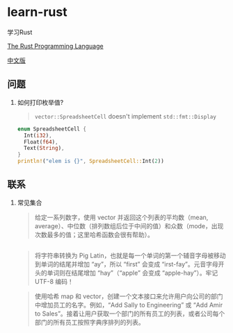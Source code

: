 # learn-rust
学习Rust

[The Rust Programming Language](https://doc.rust-lang.org/book/title-page.html)

[中文版](https://kaisery.github.io/trpl-zh-cn/ch08-02-strings.html)

## 问题

1. 如何打印枚举值?
    > `vector::SpreadsheetCell` doesn't implement `std::fmt::Display`
    ```rust
    enum SpreadsheetCell {
      Int(i32),
      Float(f64),
      Text(String),
    }
    println!("elem is {}", SpreadsheetCell::Int(2))
    ```


## 联系

1. 常见集合
    >给定一系列数字，使用 vector 并返回这个列表的平均数（mean, average）、中位数（排列数组后位于中间的值）和众数（mode，出现次数最多的值；这里哈希函数会很有帮助）。

    ```rust
    ```

    >将字符串转换为 Pig Latin，也就是每一个单词的第一个辅音字母被移动到单词的结尾并增加 “ay”，所以 “first” 会变成 “irst-fay”。元音字母开头的单词则在结尾增加 “hay”（“apple” 会变成 “apple-hay”）。牢记 UTF-8 编码！

    >使用哈希 map 和 vector，创建一个文本接口来允许用户向公司的部门中增加员工的名字。例如，“Add Sally to Engineering” 或 “Add Amir to Sales”。接着让用户获取一个部门的所有员工的列表，或者公司每个部门的所有员工按照字典序排列的列表。
